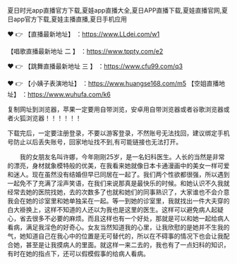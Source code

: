 夏日时光app直播官方下载,夏娃app直播大全,夏日APP直播下载,夏娃直播官网,夏日app官方下载,夏娃主播直播,夏日手机应用

❤️ 👉 【直播最新地址】 ：https://www.LLdei.com/w1

 【唱歌直播最新地址 二 】 ：https://www.tppty.com/e2

❤️ 👉 【跳舞直播最新地址  三 】 ：https://www.cfu99.com/q3

❤️ 👉 【小姨子表演地址】 ：https://www.huangse168.com/m5  【空姐直播地址】 ：https://www.wuhufa.com/k6

复制网址到浏览器，苹果一定要用自带浏览，安卓用自带浏览器或者谷歌浏览器或者火狐浏览器！！！！！！

下载完后，一定要注册登录，不要以游客登录，不然账号无法找回，建议绑定手机号防止以后丢失账号，回家地址找不到,有可能链接也无法打开。

　　我的女朋友名叫许娜，今年刚刚25岁，是一名妇科医生。人长的当然是非常的漂亮，身材就象模特般的优美，在我看来她就像日本卡通漫画中的美女一样可爱和迷人。现在虽然没有结婚但早已同居在一起了。我们两个性欲都很强，所以遇到一起免不了充满了淫声笑语，在我们来说那真是最快乐的时候。和她认识不久我就经常去她的医院找她，去的次数多了也就和她们的同事熟识了，大家谁也不会介意我会在她的诊室里和她单独呆在一起。等一到她的诊室里，我就找出一件大夫穿的白大褂换上，这样不知道的人还以为我也是这里的医生。这样可以避免病人起疑心，省去很多不必要的麻烦。而且这样也有一个好处，那就是可以和她一起给病人看病，满足我淫色的好奇心。女友当然知道我的心里，让我欣慰的是她并不生我的气，她知道自己在我心中的位置是无可替代的，所以在不碍事的情况下也会让我配合她，甚至是让我摸病人的里面。就这样一来二去的，我也有了一点妇科的知识，有时在她的指点下，还可以假模假事的给病人看病。　
